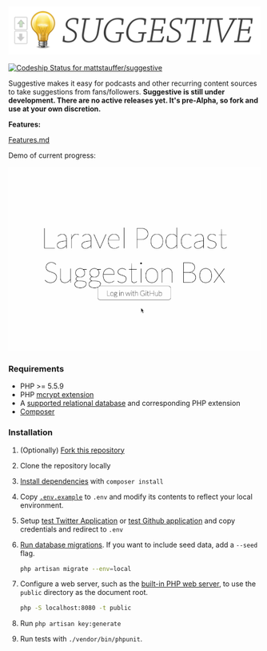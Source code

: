 ![Suggestive Logo](suggestive-logo.png)

[ ![Codeship Status for mattstauffer/suggestive](https://codeship.com/projects/13c6db40-7e06-0133-5999-1a60f99c26b7/status?branch=master)](https://codeship.com/projects/120269)

Suggestive makes it easy for podcasts and other recurring content sources to take suggestions from fans/followers. **Suggestive is still under development. There are no active releases yet. It's pre-Alpha, so fork and use at your own discretion.**

**Features:**

[Features.md](https://github.com/mattstauffer/suggestive/blob/master/features.md)

Demo of current progress:

![Demo of where it is right now](demo.gif)

### Requirements

* PHP >= 5.5.9
* PHP [mcrypt extension](http://php.net/manual/en/book.mcrypt.php)
* A [supported relational database](http://laravel.com/docs/5.1/database#introduction) and corresponding PHP extension
* [Composer](https://getcomposer.org/download/)

### Installation

1. (Optionally) [Fork this repository](https://help.github.com/articles/fork-a-repo/)
2. Clone the repository locally
3. [Install dependencies](https://getcomposer.org/doc/01-basic-usage.md#installing-dependencies) with `composer install`
4. Copy [`.env.example`](https://github.com/mattstauffer/suggestive/blob/master/.env.example) to `.env` and modify its contents to reflect your local environment.
5. Setup [test Twitter Application](https://apps.twitter.com/app/new) or [test Github application](https://github.com/settings/applications/new) and copy credentials and redirect to `.env`
5. [Run database migrations](http://laravel.com/docs/5.1/migrations#running-migrations). If you want to include seed data, add a `--seed` flag.

    ```bash
    php artisan migrate --env=local
    ```
6. Configure a web server, such as the [built-in PHP web server](http://php.net/manual/en/features.commandline.webserver.php), to use the `public` directory as the document root.

    ```bash
    php -S localhost:8080 -t public
    ```
7. Run `php artisan key:generate`

8. Run tests with `./vendor/bin/phpunit`.

